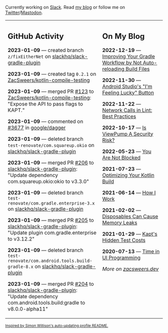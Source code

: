 Currently working on [Slack](https://slack.com/). Read [my blog](https://zacsweers.dev/) or follow me on [Twitter](https://twitter.com/ZacSweers)/[Mastodon](https://hachyderm.io/@ZacSweers).

<table><tr><td valign="top" width="60%">

## GitHub Activity
<!-- githubActivity starts -->
**2023-01-09** — created branch `z/fixEitherNet` on [slackhq/slack-gradle-plugin](https://github.com/slackhq/slack-gradle-plugin)

**2023-01-09** — created tag `0.2.1` on [ZacSweers/kotlin-compile-testing](https://github.com/ZacSweers/kotlin-compile-testing)

**2023-01-09** — merged PR [#123](https://github.com/ZacSweers/kotlin-compile-testing/pull/123) to [ZacSweers/kotlin-compile-testing](https://github.com/ZacSweers/kotlin-compile-testing): "Expose the API to pass flags to KAPT."

**2023-01-09** — commented on [#3677](https://github.com/google/dagger/issues/3677#issuecomment-1376316895) in [google/dagger](https://github.com/google/dagger)

**2023-01-09** — deleted branch `test-renovate/com.squareup.okio` on [slackhq/slack-gradle-plugin](https://github.com/slackhq/slack-gradle-plugin)

**2023-01-09** — merged PR [#206](https://github.com/slackhq/slack-gradle-plugin/pull/206) to [slackhq/slack-gradle-plugin](https://github.com/slackhq/slack-gradle-plugin): "Update dependency com.squareup.okio:okio to v3.3.0"

**2023-01-09** — deleted branch `test-renovate/com.gradle.enterprise-3.x` on [slackhq/slack-gradle-plugin](https://github.com/slackhq/slack-gradle-plugin)

**2023-01-09** — merged PR [#205](https://github.com/slackhq/slack-gradle-plugin/pull/205) to [slackhq/slack-gradle-plugin](https://github.com/slackhq/slack-gradle-plugin): "Update plugin com.gradle.enterprise to v3.12.2"

**2023-01-09** — deleted branch `test-renovate/com.android.tools.build-gradle-8.x` on [slackhq/slack-gradle-plugin](https://github.com/slackhq/slack-gradle-plugin)

**2023-01-09** — merged PR [#204](https://github.com/slackhq/slack-gradle-plugin/pull/204) to [slackhq/slack-gradle-plugin](https://github.com/slackhq/slack-gradle-plugin): "Update dependency com.android.tools.build:gradle to v8.0.0-alpha11"
<!-- githubActivity ends -->
</td><td valign="top" width="40%">

## On My Blog
<!-- blog starts -->
**2022-12-19** — [Improving Your Gradle Workflow by Not Auto-reloading Build Files](https://www.zacsweers.dev/improving-your-workflow-by-not-auto-reloading-build-files/)

**2022-11-30** — [Android Studio's "I'm Feeling Lucky" Button](https://www.zacsweers.dev/android-studios-im-feeling-lucky-button/)

**2022-11-22** — [Network Calls in Lint: Best Practices](https://www.zacsweers.dev/network-calls-in-lint-best-practices/)

**2022-10-17** — [Is ViewPump A Security Risk?](https://www.zacsweers.dev/is-viewpump-a-security-risk/)

**2022-05-23** — [You Are Not Blocked](https://www.zacsweers.dev/you-are-not-blocked/)

**2021-07-23** — [Optimizing Your Kotlin Build](https://www.zacsweers.dev/optimizing-your-kotlin-build/)

**2021-06-14** — [How I Work](https://www.zacsweers.dev/how-i-work/)

**2021-02-02** — [Disposables Can Cause Memory Leaks](https://www.zacsweers.dev/disposables-can-cause-memory-leaks/)

**2021-01-29** — [Kapt's Hidden Test Costs](https://www.zacsweers.dev/kapts-hidden-test-costs/)

**2020-07-13** — [Time in UI Programming](https://www.zacsweers.dev/time-in-ui/)
<!-- blog ends -->
_More on [zacsweers.dev](https://zacsweers.dev/)_
</td></tr></table>

<sub><a href="https://simonwillison.net/2020/Jul/10/self-updating-profile-readme/">Inspired by Simon Willison's auto-updating profile README.</a></sub>